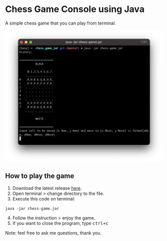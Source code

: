 # Chess Game Console using Java
A simple chess game that you can play from terminal.

![chess game console](https://github.com/rahmatalhakam/chess-game/blob/master/src/assets/chess-game-console.png?raw=true)
## How to play the game
1. Download the latest release [here](https://github.com/rahmatalhakam/chess-game/releases).
2. Open terminal > change directory to the file.
3. Execute this code on terminal:

```
java -jar chess-game.jar
```

4. Follow the instruction > enjoy the game.
5. If you want to close the program, type <kbd>ctrl+c</kbd>

Note: feel free to ask me questions, thank you.
